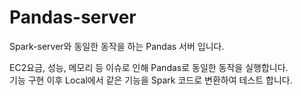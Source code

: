 # Pandas-server
Spark-server와 동일한 동작을 하는 Pandas 서버 입니다.

EC2요금, 성능, 메모리 등 이슈로 인해 Pandas로 동일한 동작을 실행합니다.    
기능 구현 이후 Local에서 같은 기능을 Spark 코드로 변환하여 테스트 합니다.